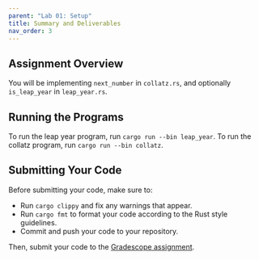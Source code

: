 ```yaml
---
parent: "Lab 01: Setup"
title: Summary and Deliverables
nav_order: 3
---
```


## Assignment Overview

You will be implementing `next_number` in `collatz.rs`, and optionally `is_leap_year` in `leap_year.rs`.

## Running the Programs

To run the leap year program, run `cargo run --bin leap_year`. To run the collatz program, run `cargo run --bin collatz`.

## Submitting Your Code

Before submitting your code, make sure to:
 - Run `cargo clippy` and fix any warnings that appear.
 - Run `cargo fmt` to format your code according to the Rust style guidelines.
 - Commit and push your code to your repository.

Then, submit your code to the [Gradescope assignment](https://cheese.com/).
